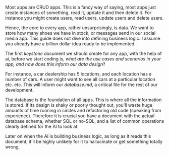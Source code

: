 Most apps are CRUD apps. This is a fancy way of saying, most apps just create instances of something, read it, update it and then delete it. For instance you might create users, read users, update users and delete users.

Hence, the core to every app, rather unsurprisingly, is data. We want to store how many shoes we have in stock, or messages send in our social media app. This guide does not dive into defining business logic. I assume you already have a billion dollar idea ready to be implemented. 

The first *keystone* document we should create for any app, with the help of ai, before we start coding is, *what are the use cases and scenarios in your app, and how does this inform our data design*?

For instance, a car dealership has 5 locations, and each location has a number of cars. A user might want to see all cars at a particular location etc. etc. This will inform our *database.md*, a critical file for the rest of our development.

The database is the foundation of all apps. This is where all the information is stored. If its design is shaky or poorly thought out, you'll waste huge amounts of time running in circles and refactoring old code (speaking from experience). Therefore it is crucial you have a document with the actual database schema, whether SQL or no-SQL, and a list of common operations clearly defined for the AI to look at. 

Later on when the AI is building business logic, as long as it reads this document, it'll be highly unlikely for it to hallucinate or get something totally wrong. 